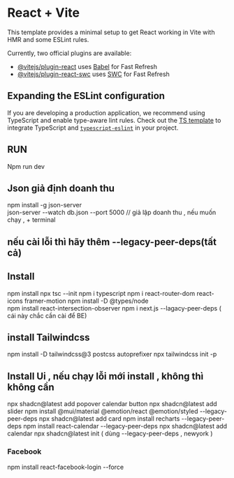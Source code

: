 # React + Vite

This template provides a minimal setup to get React working in Vite with HMR and some ESLint rules.

Currently, two official plugins are available:

- [@vitejs/plugin-react](https://github.com/vitejs/vite-plugin-react/blob/main/packages/plugin-react/README.md) uses [Babel](https://babeljs.io/) for Fast Refresh
- [@vitejs/plugin-react-swc](https://github.com/vitejs/vite-plugin-react-swc) uses [SWC](https://swc.rs/) for Fast Refresh

## Expanding the ESLint configuration

If you are developing a production application, we recommend using TypeScript and enable type-aware lint rules. Check out the [TS template](https://github.com/vitejs/vite/tree/main/packages/create-vite/template-react-ts) to integrate TypeScript and [`typescript-eslint`](https://typescript-eslint.io) in your project.


## RUN
Npm run dev

## Json giả định doanh thu
npm install -g json-server  
json-server --watch db.json --port 5000 // giả lập doanh thu , nếu muốn chạy , + terminal


## nếu cài lỗi thì hãy thêm --legacy-peer-deps(tất cả)

## Install
npm install
npx tsc --init
npm i typescript
npm i react-router-dom react-icons framer-motion
npm install -D @types/node   
npm install react-intersection-observer
npm i next.js --lagacy-peer-deps ( cái này chắc cần cài để BE)

## install Tailwindcss
npm install -D tailwindcss@3 postcss autoprefixer
npx tailwindcss init -p

## Install Ui , nếu chạy lỗi mới install , không thì không cần
npx shadcn@latest add popover calendar button
npx shadcn@latest add slider
npm install @mui/material @emotion/react @emotion/styled --legacy-peer-deps
npx shadcn@latest add card
npm install recharts --legacy-peer-deps
npm install react-calendar --legacy-peer-deps
npx shadcn@latest add calendar
npx shadcn@latest init  ( dùng --legacy-peer-deps , newyork )

### Facebook
npm install react-facebook-login --force